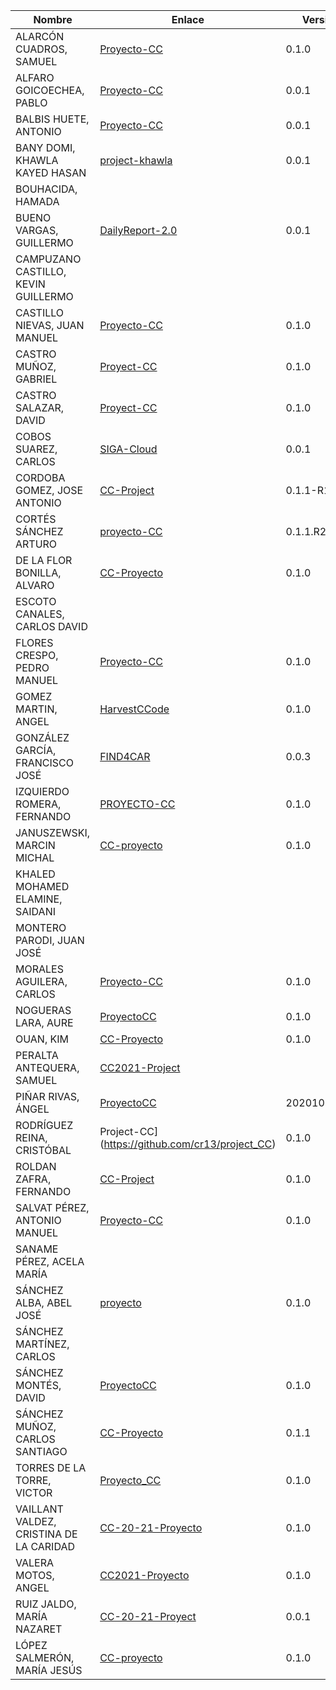 | Nombre | Enlace | Versión |
|--------|--------|---------|
|ALARCÓN CUADROS, SAMUEL | [Proyecto-CC](https://github.com/kaizensamuel/Proyecto-CC-20-21)| 0.1.0 |
|ALFARO GOICOECHEA, PABLO | [Proyecto-CC](https://github.com/pabloalfaro/CC-Proyecto)| 0.0.1 |
|BALBIS HUETE, ANTONIO | [Proyecto-CC](https://github.com/antobalbis/CC-20-21-antoniobalbis) | 0.0.1|
|BANY DOMI, KHAWLA KAYED HASAN | [project-khawla](https://github.com/khawla-banydomi/project-khawla) | 0.0.1 |
|BOUHACIDA, HAMADA | | |
|BUENO VARGAS, GUILLERMO | [DailyReport-2.0](https://github.com/Guillergood/DailyReport-2.0) | 0.0.1 |
|CAMPUZANO CASTILLO, KEVIN GUILLERMO | | |
|CASTILLO NIEVAS, JUAN MANUEL | [Proyecto-CC](https://github.com/Jumacasni/Proyecto-CC) | 0.1.0 |
|CASTRO MUÑOZ, GABRIEL  |[Proyect-CC](https://github.com/GabCas28/Project-CC) | 0.1.0|
|CASTRO SALAZAR, DAVID | [Proyect-CC](https://github.com/DADSILVER/CC-Proyect) | 0.1.0 |
|COBOS SUAREZ, CARLOS | [SIGA-Cloud](https://github.com/kcobos/SIGA-Cloud) | 0.0.1 |
|CORDOBA GOMEZ, JOSE ANTONIO |  [CC-Project](https://github.com/pepitoenpeligro/CC-Project) |  0.1.1-R1  |
|CORTÉS SÁNCHEZ ARTURO  | [proyecto-CC](https://github.com/arturocs/proyecto-CC) | 0.1.1.R2 |
|DE LA FLOR BONILLA, ALVARO | [CC-Proyecto](https://github.com/alvarodelaflor/CC-Proyecto) | 0.1.0 |
|ESCOTO CANALES, CARLOS DAVID | | |
|FLORES CRESPO, PEDRO MANUEL | [Proyecto-CC](https://github.com/PedroMFC/Proyecto-CC) | 0.1.0 |
|GOMEZ MARTIN, ANGEL | [HarvestCCode](https://github.com/harvestcore/HarvestCCode) | 0.1.0 |
|GONZÁLEZ GARCÍA, FRANCISCO JOSÉ | [FIND4CAR](https://github.com/Neo-Stark/FIND4CAR) | 0.0.3 |
|IZQUIERDO ROMERA, FERNANDO  | [PROYECTO-CC](https://github.com/fer227/PROYECTO-CC) | 0.1.0 |
|JANUSZEWSKI, MARCIN MICHAL | [CC-proyecto](https://github.com/januszewskimar/CC-proyecto)| 0.1.0 |
|KHALED MOHAMED ELAMINE, SAIDANI | | |
|MONTERO PARODI, JUAN JOSÉ | | |
|MORALES AGUILERA, CARLOS | [Proyecto-CC](https://github.com/Carlosma7/PROYECTO-CC) | 0.1.0 |
|NOGUERAS LARA, AURE | [ProyectoCC](https://github.com/aure-nogueras/ProyectoCC) | 0.1.0 |
|OUAN, KIM | [CC-Proyecto](https://github.com/ouank/CC-proyecto) | 0.1.0 |
|PERALTA ANTEQUERA, SAMUEL | [CC2021-Project](https://github.com/Samius1/CC2021-Project) | |
|PIÑAR RIVAS, ÁNGEL | [ProyectoCC](https://github.com/Anglepi/ProyectoCC) | 20201012.0.1 |
|RODRÍGUEZ REINA, CRISTÓBAL | Project-CC](https://github.com/cr13/project_CC) |  0.1.0  |
|ROLDAN ZAFRA, FERNANDO | [CC-Project](https://github.com/FernandoRoldan93/CC-Project) | 0.1.0 |
|SALVAT PÉREZ, ANTONIO MANUEL | [Proyecto-CC](https://github.com/antoniosp7/Proyecto-CC) | 0.1.0 |
|SANAME PÉREZ, ACELA MARÍA | | |
|SÁNCHEZ ALBA, ABEL JOSÉ | [proyecto](https://github.com/ajalba/proyecto) | 0.1.0 |
|SÁNCHEZ MARTÍNEZ, CARLOS | | |
|SÁNCHEZ MONTÉS, DAVID | [ProyectoCC](https://github.com/Nastard/ProyectoCC) | 0.1.0 |
|SÁNCHEZ MUÑOZ, CARLOS SANTIAGO | [CC-Proyecto](https://github.com/Carlossamu7/CC1-Proyecto) | 0.1.1 |
|TORRES DE LA TORRE, VICTOR| [Proyecto_CC](https://github.com/victorTorres92/Proyecto_CC)|0.1.0 |
|VAILLANT VALDEZ, CRISTINA DE LA CARIDAD |[CC-20-21-Proyecto](https://github.com/ccvaillant1992/CC-20-21-Proyecto) |0.1.0 |
|VALERA MOTOS, ANGEL |[CC2021-Proyecto](https://github.com/AngelValera/CC2021-Proyecto) |0.1.0 |
|RUIZ JALDO, MARÍA NAZARET |[CC-20-21-Proyect](https://github.com/NazaretRJ/CC-2021-Project.git) |0.0.1 |
|LÓPEZ SALMERÓN, MARÍA JESÚS | [CC-proyecto](https://github.com/mjls130598/CC-proyecto) |0.1.0 |
